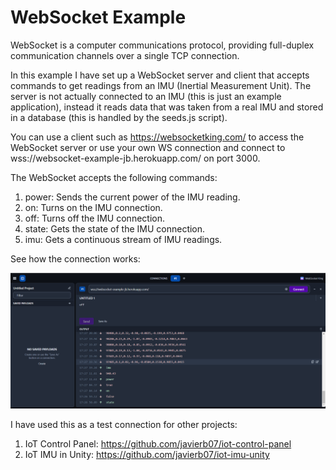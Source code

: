 # WebSocket Example

WebSocket is a computer communications protocol, providing full-duplex communication channels over a single TCP connection.

In this example I have set up a WebSocket server and client that accepts commands to get readings from an IMU (Inertial Measurement Unit). The server is not actually connected to an IMU (this is just an example application), instead it reads data that was taken from a real IMU and stored in a database (this is handled by the seeds.js script).

You can use a client such as https://websocketking.com/ to access the WebSocket server or use your own WS connection and connect to wss://websocket-example-jb.herokuapp.com/ on port 3000.

The WebSocket accepts the following commands:

1) power: Sends the current power of the IMU reading.
2) on: Turns on the IMU connection.
3) off: Turns off the IMU connection.
4) state: Gets the state of the IMU connection.
5) imu: Gets a continuous stream of IMU readings.

See how the connection works: 

![Example connection](./images/example.png)

I have used this as a test connection for other projects:

1) IoT Control Panel: https://github.com/javierb07/iot-control-panel
2) IoT IMU in Unity: https://github.com/javierb07/iot-imu-unity
